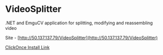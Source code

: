 VideoSplitter
=============

.NET and EmguCV application for splitting, modifying and reassembling video

Site - [http://50.137.137.79/VideoSplitter](http://50.137.137.79/VideoSplitter)

[ClickOnce Install Link](http://50.137.137.79/VideoSplitter/VideoSplitter.application)